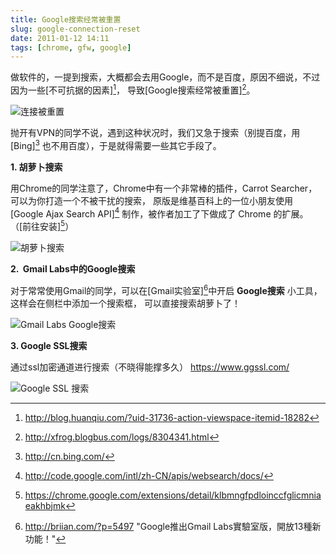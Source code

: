 ```yaml
---
title: Google搜索经常被重置
slug: google-connection-reset
date: 2011-01-12 14:11
tags: [chrome, gfw, google]
---
```


做软件的，一提到搜索，大概都会去用Google，而不是百度，原因不细说，不过因为一些[不可抗据的因素][^1]，
导致[Google搜索经常被重置][^2]。

![连接被重置](http://pic.yupoo.com/greatghoul_v/ALAnMmOg/medium.jpg)

抛开有VPN的同学不说，遇到这种状况时，我们又急于搜索（别提百度，用 [Bing][^3] 也不用百度），于是就得需要一些其它手段了。

**1. 胡萝卜搜索**

用Chrome的同学注意了，Chrome中有一个非常棒的插件，Carrot Searcher，可以为你打造一个不被干扰的搜索，
原版是维基百科上的一位小朋友使用 [Google Ajax Search API][^4] 制作，被作者加工了下做成了 Chrome 的扩展。
（[前往安装][^5]）

![胡萝卜搜索](http://pic.yupoo.com/greatghoul_v/ALAttR8h/3BjDT.png)

**2.  Gmail Labs中的Google搜索**

对于常常使用Gmail的同学，可以在[Gmail实验室][^6]中开启 **Google搜索** 小工具，这样会在侧栏中添加一个搜索框，
可以直接搜索胡萝卜了！

![Gmail Labs Google搜索](http://pic.yupoo.com/greatghoul_v/ALAvNbB6/t9uMi.png)

**3. Google SSL搜索**

通过ssl加密通道进行搜索（不晓得能撑多久） <https://www.ggssl.com/>

![Google SSL 搜索](https://www.ggssl.com/images/logos/ssl_logo_lg.gif)

[^1]: http://blog.huanqiu.com/?uid-31736-action-viewspace-itemid-18282
[^2]: http://xfrog.blogbus.com/logs/8304341.html
[^3]: http://cn.bing.com/
[^4]: http://code.google.com/intl/zh-CN/apis/websearch/docs/
[^5]: https://chrome.google.com/extensions/detail/klbmngfpdloinccfglicmniaeakhbjmk
[^6]: http://briian.com/?p=5497 "Google推出Gmail Labs實驗室版，開放13種新功能！"

